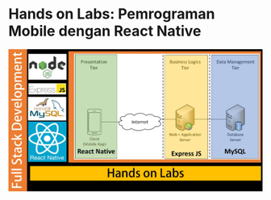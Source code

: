 # Hands on Labs: Pemrograman Mobile dengan React Native

<img src="https://github.com/rezafaisal/HOL-MobileProgrammingReactNative/blob/main/images/cover.jpg" width="600" />
